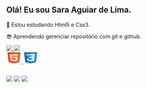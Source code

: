 ## Olá! Eu sou Sara Aguiar de Lima.

🤖 Estou estudando Html5 e Css3.

😎 Aprendendo gerenciar repositório com git e github.

<div text-align="center">
  <a href="https://github.com/SaraAguiarLima">
  <img height="180em" src="https://github-readme-stats.vercel.app/api?username=SaraAguiarLima&show_icons=true&theme=dracula&include_all_commits=true&count_private=true"/>
  <img height="180em" src="https://github-readme-stats.vercel.app/api/top-langs/?username=SaraAguiarLima&layout=compact&langs_count=7&theme=dracula"/>
</div>
  
  <img text-align="center" alt="Sara-HTML" height="30" width="40" src="https://raw.githubusercontent.com/devicons/devicon/master/icons/html5/html5-original.svg">
  <img text-align="center" alt="Sara-CSS" height="30" width="40" src="https://raw.githubusercontent.com/devicons/devicon/master/icons/css3/css3-original.svg">
  
  ##
  
  <div>
    <a href="#"><img src="https://img.shields.io/badge/Telegram-2CA5E0?style=for-the-badge&logo=telegram&logoColor=white" target="_blank"></a>
    <a href="#"><img src="https://img.shields.io/badge/Twitch-9146FF?style=for-the-badge&logo=twitch&logoColor=white" target="_blank"></a>
    <a href="#"><img src="https://img.shields.io/badge/-Gmail-%23333?style=for-the-badge&logo=gmail&logoColor=white" target="_blank"></a>
   
</div>
   
    
  
